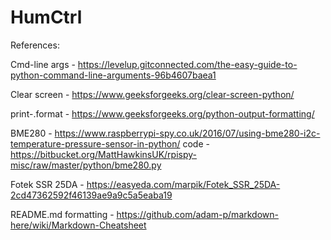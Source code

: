 # HumCtrl

References:

Cmd-line args - https://levelup.gitconnected.com/the-easy-guide-to-python-command-line-arguments-96b4607baea1

Clear screen - https://www.geeksforgeeks.org/clear-screen-python/

print-.format - https://www.geeksforgeeks.org/python-output-formatting/

BME280 - https://www.raspberrypi-spy.co.uk/2016/07/using-bme280-i2c-temperature-pressure-sensor-in-python/
code - https://bitbucket.org/MattHawkinsUK/rpispy-misc/raw/master/python/bme280.py

Fotek SSR 25DA - https://easyeda.com/marpik/Fotek_SSR_25DA-2cd47362592f46139ae9a9c5a5eaba19

README.md formatting - https://github.com/adam-p/markdown-here/wiki/Markdown-Cheatsheet

